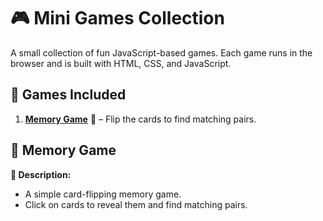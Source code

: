 # 🎮 Mini Games Collection

A small collection of fun JavaScript-based games. Each game runs in the browser and is built with HTML, CSS, and JavaScript.

## 🚀 Games Included
1. [**Memory Game**](#-memory-game) 🧠 – Flip the cards to find matching pairs.

## 🧩 Memory Game

**📍 Description:**  
- A simple card-flipping memory game.
- Click on cards to reveal them and find matching pairs.

